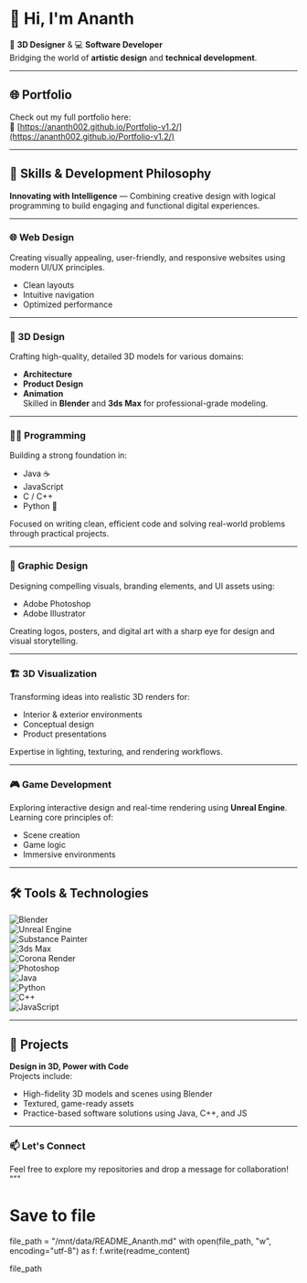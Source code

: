 
# 👋 Hi, I'm Ananth  
🎨 **3D Designer** & 💻 **Software Developer**  
Bridging the world of **artistic design** and **technical development**.

---

## 🌐 Portfolio  
Check out my full portfolio here:  
🔗 [https://ananth002.github.io/Portfolio-v1.2/](https://ananth002.github.io/Portfolio-v1.2/)

---

## 🚀 Skills & Development Philosophy  
**Innovating with Intelligence** — Combining creative design with logical programming to build engaging and functional digital experiences.

---

### 🌐 Web Design  
Creating visually appealing, user-friendly, and responsive websites using modern UI/UX principles.  
- Clean layouts  
- Intuitive navigation  
- Optimized performance

---

### 🧱 3D Design  
Crafting high-quality, detailed 3D models for various domains:  
- **Architecture**  
- **Product Design**  
- **Animation**  
Skilled in **Blender** and **3ds Max** for professional-grade modeling.

---

### 👨‍💻 Programming  
Building a strong foundation in:  
- Java ☕  
- JavaScript  
- C / C++  
- Python 🐍  

Focused on writing clean, efficient code and solving real-world problems through practical projects.

---

### 🎨 Graphic Design  
Designing compelling visuals, branding elements, and UI assets using:  
- Adobe Photoshop  
- Adobe Illustrator  

Creating logos, posters, and digital art with a sharp eye for design and visual storytelling.

---

### 🏗️ 3D Visualization  
Transforming ideas into realistic 3D renders for:  
- Interior & exterior environments  
- Conceptual design  
- Product presentations  

Expertise in lighting, texturing, and rendering workflows.

---

### 🎮 Game Development  
Exploring interactive design and real-time rendering using **Unreal Engine**.  
Learning core principles of:  
- Scene creation  
- Game logic  
- Immersive environments

---

## 🛠️ Tools & Technologies  
![Blender](https://img.shields.io/badge/-Blender-orange?logo=blender&logoColor=white)  
![Unreal Engine](https://img.shields.io/badge/-Unreal%20Engine-black?logo=unrealengine&logoColor=white)  
![Substance Painter](https://img.shields.io/badge/-3D%20Painter-red?logo=adobe&logoColor=white)  
![3ds Max](https://img.shields.io/badge/-3ds%20Max-blue?logo=autodesk&logoColor=white)  
![Corona Render](https://img.shields.io/badge/-Corona%20Renderer-lightgrey?logo=coronarenderer&logoColor=black)  
![Photoshop](https://img.shields.io/badge/-Photoshop-001E36?logo=adobephotoshop&logoColor=31A8FF)  
![Java](https://img.shields.io/badge/-Java-007396?logo=java&logoColor=white)  
![Python](https://img.shields.io/badge/-Python-3776AB?logo=python&logoColor=white)  
![C++](https://img.shields.io/badge/-C++-00599C?logo=c%2B%2B&logoColor=white)  
![JavaScript](https://img.shields.io/badge/-JavaScript-F7DF1E?logo=javascript&logoColor=black)

---

## 🔧 Projects  
**Design in 3D, Power with Code**  
Projects include:  
- High-fidelity 3D models and scenes using Blender  
- Textured, game-ready assets  
- Practice-based software solutions using Java, C++, and JS

---

### 📫 Let's Connect  
Feel free to explore my repositories and drop a message for collaboration!
"""

# Save to file
file_path = "/mnt/data/README_Ananth.md"
with open(file_path, "w", encoding="utf-8") as f:
    f.write(readme_content)

file_path
